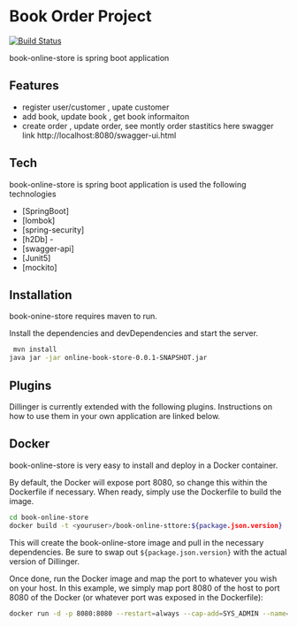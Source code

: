 # Book Order Project



[![Build Status](https://travis-ci.org/joemccann/dillinger.svg?branch=master)](https://travis-ci.org/joemccann/dillinger)

book-online-store is spring boot application 

## Features

- register user/customer , upate customer
- add book, update book , get book informaiton
- create order , update order, see montly order stastitics
here swagger link http://localhost:8080/swagger-ui.html


## Tech

book-online-store is spring boot application is used the following technologies

- [SpringBoot] 
- [lombok] 
- [spring-security] 
- [h2Db] -
- [swagger-api] 
- [Junit5] 
- [mockito] 


## Installation

book-onine-store requires maven to run.

Install the dependencies and devDependencies and start the server.

```sh
 mvn install
java jar -jar online-book-store-0.0.1-SNAPSHOT.jar
```



## Plugins

Dillinger is currently extended with the following plugins.
Instructions on how to use them in your own application are linked below.



## Docker

book-online-store is very easy to install and deploy in a Docker container.

By default, the Docker will expose port 8080, so change this within the
Dockerfile if necessary. When ready, simply use the Dockerfile to
build the image.

```sh
cd book-online-store
docker build -t <youruser>/book-online-sttore:${package.json.version} .
```

This will create the book-online-store image and pull in the necessary dependencies.
Be sure to swap out `${package.json.version}` with the actual
version of Dillinger.

Once done, run the Docker image and map the port to whatever you wish on
your host. In this example, we simply map port 8080 of the host to
port 8080 of the Docker (or whatever port was exposed in the Dockerfile):

```sh
docker run -d -p 8080:8080 --restart=always --cap-add=SYS_ADMIN --name= book-online-store <youruser>/ book-online-store:${package.json.version}
